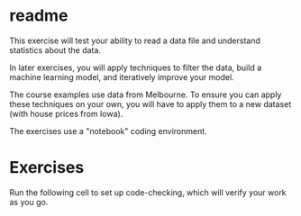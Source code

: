 # readme 
This exercise will test your ability to read a data file and understand statistics about the data.

In later exercises, you will apply techniques to filter the data, build a machine learning model, and iteratively improve your model.

The course examples use data from Melbourne. To ensure you can apply these techniques on your own, you will have to apply them to a new dataset (with house prices from Iowa).

The exercises use a "notebook" coding environment. 

# Exercises

Run the following cell to set up code-checking, which will verify your work as you go.

